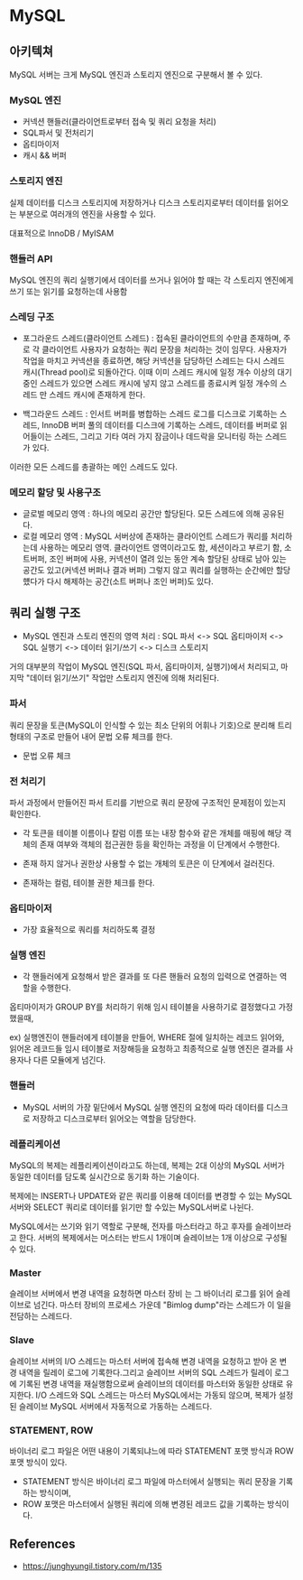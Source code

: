 # MySQL

## 아키텍쳐 

MySQL 서버는 크게 MySQL 엔진과 스토리지 엔진으로 구분해서 볼 수 있다.

### MySQL 엔진
 - 커넥션 핸들러(클라이언트로부터 접속 및 쿼리 요청을 처리)
 - SQL파서 및 전처리기
 - 옵티마이저
 - 캐시 && 버퍼
 
### 스토리지 엔진 

실제 데이터를 디스크 스토리지에 저장하거나 디스크 스토리지로부터 데이터를 읽어오는 부분으로 여러개의 엔진을 사용할 수 있다. 

대표적으로 InnoDB / MyISAM 

 
### 핸들러 API 

MySQL 엔진의 쿼리 실행기에서 데이터를 쓰거나 읽어야 할 때는 각 스토리지 엔진에게 쓰기 또는 읽기를 요청하는데 사용함 


### 스레딩 구조 

- 포그라운드 스레드(클라이언트 스레드) : 접속된 클라이언트의 수만큼 존재하며, 주로 각 클라이언트 사용자가 요청하는 쿼리 문장을 처리하는 것이 임무다. 사용자가 작업을 마치고 커넥션을 종료하면, 해당 커넥션을 담당하던 스레드는 다시 스레드 캐시(Thread pool)로 되돌아간다. 이때 이미 스레드 캐시에 일정 개수 이상의 대기 중인 스레드가 있으면 스레드 캐시에 넣지 않고 스레드를 종료시켜 일정 개수의 스레드 만 스레드 캐시에 존재하게 한다.

- 백그라운드 스레드 : 인서트 버퍼를 병합하는 스레드 로그를 디스크로 기록하는 스레드, InnoDB 버퍼 풀의 데이터를 디스크에 기록하는 스레드, 데이터를 버퍼로 읽어들이는 스레드, 그리고 기타 여러 가지 잠금이나 데드락을 모니터링 하는 스레드가 있다.

이러한 모든 스레드를 총괄하는 메인 스레드도 있다.

### 메모리 할당 및 사용구조

- 글로벌 메모리 영역 : 하나의 메모리 공간만 할당된다. 모든 스레드에 의해 공유된다. 
- 로컬 메모리 영역 : MySQL 서버상에 존재하는 클라이언트 스레드가 쿼리를 처리하는데 사용하는 메모리 영역. 클라이언트 영역이라고도 함, 세션이라고 부르기 함, 
    소트버퍼, 조인 버퍼에 사용, 커넥션이 열려 있는 동안 계속 할당된 상태로 남아 있는 공간도 있고(커넥션 버퍼나 결과 버퍼) 그렇지 않고 쿼리를 실행하는 순간에만 할당헀다가 다시 해제하는 공간(소트 버퍼나 조인 버퍼)도 있다.
    
## 쿼리 실행 구조      

- MySQL 엔진과 스토리 엔진의 영역 처리
: SQL 파서 <-> SQL 옵티마이저 <-> SQL 실행기 <-> 데이터 읽기/쓰기 <-> 디스크 스토리지

거의 대부분의 작업이 MySQL 엔진(SQL 파서, 옵티마이저, 실행기)에서 처리되고, 마지막 "데이터 읽기/쓰기" 작업만 스토리지 엔진에 의해 처리된다.

### 파서 

쿼리 문장을 토큰(MySQL이 인식할 수 있는 최소 단위의 어휘나 기호)으로 분리해 트리 형태의 구조로 만들어 내어 문법 오류 체크를 한다. 

- 문법 오류 체크 

### 전 처리기 

파서 과정에서 만들어진 파서 트리를 기반으로 쿼리 문장에 구조적인 문제점이 있는지 확인한다. 

- 각 토큰을 테이블 이름이나 칼럼 이름 또는 내장 함수와 같은 개체를 매핑에 해당 객체의 존재 여부와 객체의 접근권한 등을 확인하는 과정을 이 단계에서 수행한다. 

- 존재 하지 않거나 권한상 사용할 수 없는 개체의 토큰은 이 단계에서 걸러진다.

- 존재하는 컬럼, 테이블 권한 체크를 한다. 

### 옵티마이저

- 가장 효율적으로 쿼리를 처리하도록 결정 

### 실행 엔진
- 각 핸들러에게 요청해서 받은 결과를 또 다른 핸들러 요청의 입력으로 연결하는 역할을 수행한다.


옵티마이저가 GROUP BY를 처리하기 위해 임시 테이블을 사용하기로 결정했다고 가정했을때,

ex) 실행엔진이 핸들러에게 테이블을 만들어, WHERE 절에 일치하는 레코드 읽어와, 읽어온 레코드들 임시 테이블로 저장해등을 요청하고 최종적으로 실행 엔진은 결과를 사용자나 다른 모듈에게 넘긴다.

### 핸들러
- MySQL 서버의 가장 밑단에서 MySQL 실행 엔진의 요청에 따라 데이터를 디스크로 저장하고 디스크로부터 읽어오는 역할을 담당한다.


### 레플리케이션

MySQL의 복제는 레플리케이션이라고도 하는데, 복제는 2대 이상의 MySQL 서버가 동일한 데이터를 담도록 실시간으로 동기화 하는 기술이다.

복제에는 INSERT나 UPDATE와 같은 쿼리를 이용해 데이터를 변경할 수 있는 MySQL서버와 SELECT 쿼리로 데이터를 읽기만 할 수있는 MySQL서버로 나뉜다.

MySQL에서는 쓰기와 읽기 역할로 구분해, 전자를 마스터라고 하고 후자를 슬레이브라고 한다. 서버의 복제에서는 머스터는 반드시 1개이며 슬레이브는 1개 이상으로 구성될 수 있다.

### Master 

슬레이브 서버에서 변경 내역을 요청하면 마스터 장비 는 그 바이너리 로그를 읽어 슬레이브로 넘긴다. 마스터 장비의 프로세스 가운데 "Bimlog dump"라는 스레드가 이 일을 전담하는 스레드다.

### Slave

슬레이브 서버의 I/O 스레드는 마스터 서버에 접속해 변경 내역을 요청하고 받아 온 변경 내역을 릴레이 로그에 기록한다.그리고 슬레이브 서버의 SQL 스레드가 릴레이 로그에 기록된 변경 내역을 재실행함으로써 슬레이브의 데이터를 마스터와 동일한 상태로 유지한다. I/O 스레드와 SQL 스레드는 마스터 MySQL에서는 가동되 않으며, 복제가 설정된 슬레이브 MySQL 서버에서 자동적으로 가동하는 스레드다.


### STATEMENT, ROW 
바이너리 로그 파일은 어떤 내용이 기록되냐느에 따라 STATEMENT 포맷 방식과 ROW 포맷 방식이 있다.
- STATEMENT 방식은 바이너리 로그 파일에 마스터에서 실행되는 쿼리 문장을 기록하는 방식이며, 
- ROW 포맷은 마스터에서 실행된 쿼리에 의해 변경된 레코드 값을 기록하는 방식이다.

 
## References
- https://junghyungil.tistory.com/m/135 